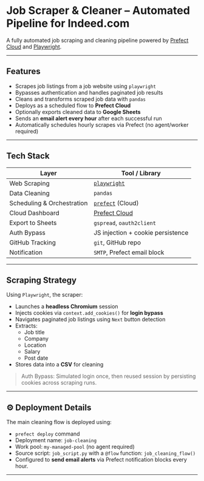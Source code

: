 #  Job Scraper & Cleaner – Automated Pipeline for Indeed.com

A fully automated job scraping and cleaning pipeline powered by [Prefect Cloud](https://www.prefect.io) and [Playwright](https://playwright.dev/python/).  


---

##  Features

-  Scrapes job listings from a job website using `playwright`
-  Bypasses authentication and handles paginated job results
-  Cleans and transforms scraped job data with `pandas`
-  Deploys as a scheduled flow to **Prefect Cloud**
-  Optionally exports cleaned data to **Google Sheets**
-  Sends an **email alert every hour** after each successful run
-  Automatically schedules hourly scrapes via Prefect (no agent/worker required)

---

##  Tech Stack

| Layer              | Tool / Library                  |
|--------------------|----------------------------------|
| Web Scraping       | [`playwright`](https://playwright.dev/python/) |
| Data Cleaning      | `pandas`                         |
| Scheduling & Orchestration | [`prefect`](https://docs.prefect.io/) (Cloud) |
| Cloud Dashboard    | [Prefect Cloud](https://app.prefect.cloud) |
| Export to Sheets   | `gspread`, `oauth2client`        |
| Auth Bypass        | JS injection + cookie persistence |
| GitHub Tracking    | `git`, GitHub repo               |
| Notification       | `SMTP`, Prefect email block      |

---

##  Scraping Strategy

Using `Playwright`, the scraper:
- Launches a **headless Chromium** session
- Injects cookies via `context.add_cookies()` for **login bypass**
- Navigates paginated job listings using `Next` button detection
- Extracts:
  - Job title  
  - Company  
  - Location  
  - Salary  
  - Post date
- Stores data into a **CSV** for cleaning

>  Auth Bypass:
> Simulated login once, then reused session by persisting cookies across scraping
runs.

---

## ⚙ Deployment Details

The main cleaning flow is deployed using:


- `prefect deploy` command
- Deployment name: `job-cleaning`
- Work pool: `my-managed-pool` (no agent required)
- Source script: `job_script.py` with a `@flow` function: `job_cleaning_flow()`
- Configured to **send email alerts** via Prefect notification blocks every hour.

---
